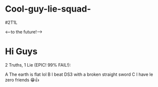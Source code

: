 # Cool-guy-lie-squad-
#2T1L

<--to the future!-->

# Hi Guys

2 Truths, 1 Lie (EPIC! 99% FAIL!):

A The earth is flat lol
B I beat DS3 with a broken straight sword
C I have le zero friends 😁👍
